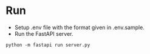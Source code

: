 # Run

-   Setup .env file with the format given in .env.sample.
-   Run the FastAPI server.

```
python -m fastapi run server.py
```
